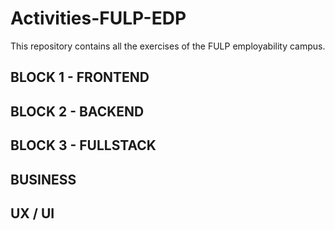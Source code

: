 # Activities-FULP-EDP
This repository contains all the exercises of the FULP employability campus.

## BLOCK 1 - FRONTEND
## BLOCK 2 - BACKEND
## BLOCK 3 - FULLSTACK
## BUSINESS
## UX / UI
